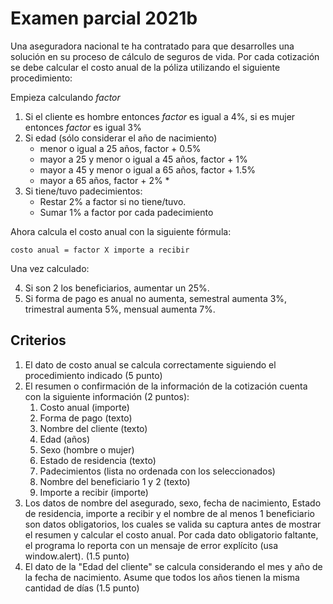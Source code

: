# Examen parcial 2021b

Una aseguradora nacional te ha contratado para que desarrolles una solución en su proceso de
cálculo de seguros de vida. Por cada cotización se debe calcular el costo anual de la póliza utilizando el siguiente procedimiento:

Empieza calculando _factor_

1. Si el cliente es hombre entonces _factor_ es igual a 4%, si es mujer entonces _factor_ es igual 3%
2. Si edad (sólo considerar el año de nacimiento)
   * menor o igual a 25 años, factor + 0.5%
   * mayor a 25 y menor o igual a 45 años, factor + 1%
   * mayor a 45 y menor o igual a 65 años, factor + 1.5%
   * mayor a 65 años, factor + 2%   * 
3. Si tiene/tuvo padecimientos:
   * Restar 2% a factor si no tiene/tuvo.
   * Sumar 1% a factor por cada padecimiento

Ahora calcula el costo anual con la siguiente fórmula:

`costo anual = factor X importe a recibir`

Una vez calculado:

4. Si son 2 los beneficiarios, aumentar un 25%.
5. Si forma de pago es anual no aumenta, semestral aumenta 3%, trimestral aumenta 5%, mensual aumenta 7%.

## Criterios

1. El dato de costo anual se calcula correctamente siguiendo el procedimiento indicado (5 punto)
2. El resumen o confirmación de la información de la cotización cuenta con la siguiente información (2 puntos):
    1. Costo anual (importe)
    2. Forma de pago (texto)
    3. Nombre del cliente (texto)
    4. Edad (años)
    5. Sexo (hombre o mujer)
    6. Estado de residencia (texto)
    7. Padecimientos (lista no ordenada con los seleccionados)
    8. Nombre del beneficiario 1 y 2 (texto)
    9. Importe a recibir (importe)
3. Los datos de nombre del asegurado, sexo, fecha de nacimiento, Estado de residencia, importe a recibir y el nombre de al menos 1 beneficiario son datos obligatorios, los cuales se valida su captura antes de mostrar el resumen y calcular el costo anual. Por cada dato obligatorio faltante, el programa lo reporta con un mensaje de error explícito (usa window.alert). (1.5 punto)
4. El dato de la "Edad del cliente" se calcula considerando el mes y año de la fecha de nacimiento. Asume que todos los años tienen la misma cantidad de días (1.5 punto)

